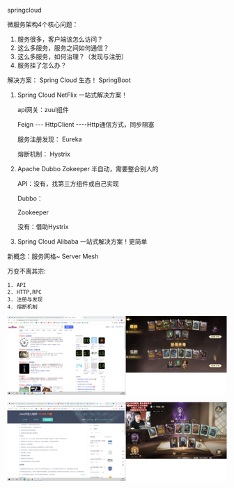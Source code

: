 springcloud



微服务架构4个核心问题：

1. 服务很多，客户端该怎么访问？
2. 这么多服务，服务之间如何通信？
3. 这么多服务，如何治理？（发现与注册）
4. 服务挂了怎么办？

解决方案：
       Spring Cloud 生态！  SpringBoot

1. Spring Cloud NetFlix 一站式解决方案！

   api网关：zuul组件

   Feign --- HttpClient ----Http通信方式，同步阻塞

   服务注册发现： Eureka

   熔断机制： Hystrix

2. Apache Dubbo Zokeeper 半自动，需要整合别人的

   API：没有，找第三方组件或自己实现

   Dubbo：

   Zookeeper

   没有：借助Hystrix

3. Spring Cloud Alibaba 一站式解决方案！更简单

新概念：服务网格~ Server Mesh

万变不离其宗:

	1. API
 	2. HTTP,RPC
 	3. 注册与发现
 	4. 熔断机制

![image-20210913153845899](../images/springcloud/image-20210913153845899.png)

![image-20210914164400093](../images/springcloud/image-20210914164400093.png)